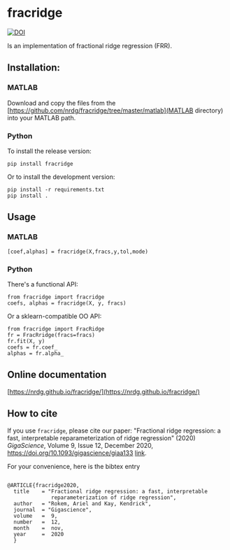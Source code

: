 # fracridge

[![DOI](https://zenodo.org/badge/261540866.svg)](https://zenodo.org/badge/latestdoi/261540866)

Is an implementation of fractional ridge regression (FRR).

## Installation:

### MATLAB

Download and copy the files from the
[https://github.com/nrdg/fracridge/tree/master/matlab](MATLAB directory) into
your MATLAB path.

### Python

To install the release version:

    pip install fracridge

Or to install the development version:

    pip install -r requirements.txt
    pip install .

## Usage

### MATLAB

    [coef,alphas] = fracridge(X,fracs,y,tol,mode)


### Python

There's a functional API:

    from fracridge import fracridge
    coefs, alphas = fracridge(X, y, fracs)

Or a sklearn-compatible OO API:

    from fracridge import FracRidge
    fr = FracRridge(fracs=fracs)
    fr.fit(X, y)
    coefs = fr.coef_
    alphas = fr.alpha_

## Online documentation

[https://nrdg.github.io/fracridge/](https://nrdg.github.io/fracridge/)

## How to cite

If you use ``fracridge``, please cite our paper: "Fractional ridge regression: a fast, interpretable
reparameterization of ridge regression" (2020)  *GigaScience*, Volume 9, Issue 12, December 2020, https://doi.org/10.1093/gigascience/giaa133 [link](https://academic.oup.com/gigascience/article/9/12/giaa133/6011381).


For your convenience, here is the bibtex entry

```

@ARTICLE{fracridge2020,
  title    = "Fractional ridge regression: a fast, interpretable
              reparameterization of ridge regression",
  author   = "Rokem, Ariel and Kay, Kendrick",
  journal  = "Gigascience",
  volume   =  9,
  number   =  12,
  month    =  nov,
  year     =  2020
  }


```

